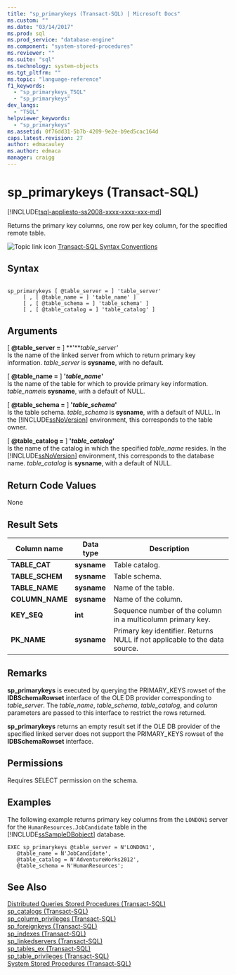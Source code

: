 ```yaml
---
title: "sp_primarykeys (Transact-SQL) | Microsoft Docs"
ms.custom: ""
ms.date: "03/14/2017"
ms.prod: sql
ms.prod_service: "database-engine"
ms.component: "system-stored-procedures"
ms.reviewer: ""
ms.suite: "sql"
ms.technology: system-objects
ms.tgt_pltfrm: ""
ms.topic: "language-reference"
f1_keywords: 
  - "sp_primarykeys_TSQL"
  - "sp_primarykeys"
dev_langs: 
  - "TSQL"
helpviewer_keywords: 
  - "sp_primarykeys"
ms.assetid: 0f76dd31-5b7b-4209-9e2e-b9ed5cac164d
caps.latest.revision: 27
author: edmacauley
ms.author: edmaca
manager: craigg
---
```

# sp_primarykeys (Transact-SQL)
[!INCLUDE[tsql-appliesto-ss2008-xxxx-xxxx-xxx-md](../../includes/tsql-appliesto-ss2008-xxxx-xxxx-xxx-md.md)]

  Returns the primary key columns, one row per key column, for the specified remote table.  
  
 ![Topic link icon](../../database-engine/configure-windows/media/topic-link.gif "Topic link icon") [Transact-SQL Syntax Conventions](../../t-sql/language-elements/transact-sql-syntax-conventions-transact-sql.md)  
  
## Syntax  
  
```  
  
sp_primarykeys [ @table_server = ] 'table_server'   
     [ , [ @table_name = ] 'table_name' ]   
     [ , [ @table_schema = ] 'table_schema' ]   
     [ , [ @table_catalog = ] 'table_catalog' ]  
```  
  
## Arguments  
 [ **@table_server =** ] **'***table_server'*  
 Is the name of the linked server from which to return primary key information. *table_server* is **sysname**, with no default.  
  
 [ **@table_name =** ] **'***table_name***'**  
 Is the name of the table for which to provide primary key information. *table_name*is **sysname**, with a default of NULL.  
  
 [ **@table_schema =** ] **'***table_schema***'**  
 Is the table schema. *table_schema* is **sysname**, with a default of NULL. In the [!INCLUDE[ssNoVersion](../../includes/ssnoversion-md.md)] environment, this corresponds to the table owner.  
  
 [ **@table_catalog =** ] **'***table_catalog***'**  
 Is the name of the catalog in which the specified *table_name* resides. In the [!INCLUDE[ssNoVersion](../../includes/ssnoversion-md.md)] environment, this corresponds to the database name. *table_catalog* is **sysname**, with a default of NULL.  
  
## Return Code Values  
 None  
  
## Result Sets  
  
|Column name|Data type|Description|  
|-----------------|---------------|-----------------|  
|**TABLE_CAT**|**sysname**|Table catalog.|  
|**TABLE_SCHEM**|**sysname**|Table schema.|  
|**TABLE_NAME**|**sysname**|Name of the table.|  
|**COLUMN_NAME**|**sysname**|Name of the column.|  
|**KEY_SEQ**|**int**|Sequence number of the column in a multicolumn primary key.|  
|**PK_NAME**|**sysname**|Primary key identifier. Returns NULL if not applicable to the data source.|  
  
## Remarks  
 **sp_primarykeys** is executed by querying the PRIMARY_KEYS rowset of the **IDBSchemaRowset** interface of the OLE DB provider corresponding to *table_server*. The *table_name*, *table_schema*, *table_catalog*, and *column* parameters are passed to this interface to restrict the rows returned.  
  
 **sp_primarykeys** returns an empty result set if the OLE DB provider of the specified linked server does not support the PRIMARY_KEYS rowset of the **IDBSchemaRowset** interface.  
  
## Permissions  
 Requires SELECT permission on the schema.  
  
## Examples  
 The following example returns primary key columns from the `LONDON1` server for the `HumanResources.JobCandidate` table in the [!INCLUDE[ssSampleDBobject](../../includes/sssampledbobject-md.md)] database.  
  
```  
EXEC sp_primarykeys @table_server = N'LONDON1',   
   @table_name = N'JobCandidate',  
   @table_catalog = N'AdventureWorks2012',   
   @table_schema = N'HumanResources';  
```  
  
## See Also  
 [Distributed Queries Stored Procedures &#40;Transact-SQL&#41;](../../relational-databases/system-stored-procedures/distributed-queries-stored-procedures-transact-sql.md)   
 [sp_catalogs &#40;Transact-SQL&#41;](../../relational-databases/system-stored-procedures/sp-catalogs-transact-sql.md)   
 [sp_column_privileges &#40;Transact-SQL&#41;](../../relational-databases/system-stored-procedures/sp-column-privileges-transact-sql.md)   
 [sp_foreignkeys &#40;Transact-SQL&#41;](../../relational-databases/system-stored-procedures/sp-foreignkeys-transact-sql.md)   
 [sp_indexes &#40;Transact-SQL&#41;](../../relational-databases/system-stored-procedures/sp-indexes-transact-sql.md)   
 [sp_linkedservers &#40;Transact-SQL&#41;](../../relational-databases/system-stored-procedures/sp-linkedservers-transact-sql.md)   
 [sp_tables_ex &#40;Transact-SQL&#41;](../../relational-databases/system-stored-procedures/sp-tables-ex-transact-sql.md)   
 [sp_table_privileges &#40;Transact-SQL&#41;](../../relational-databases/system-stored-procedures/sp-table-privileges-transact-sql.md)   
 [System Stored Procedures &#40;Transact-SQL&#41;](../../relational-databases/system-stored-procedures/system-stored-procedures-transact-sql.md)  
  
  
